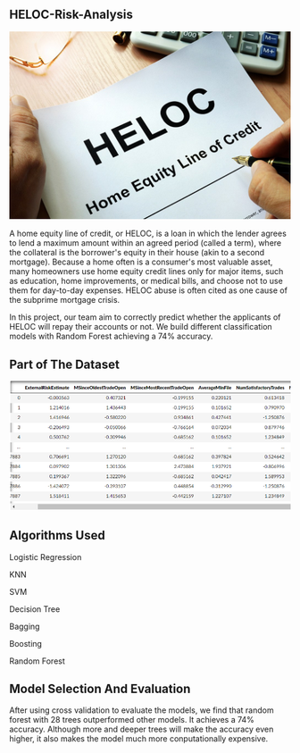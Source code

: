 ## HELOC-Risk-Analysis

![alt tag](https://github.com/Ze-Long/Ze-Long.github.io/blob/master/images/HELOC.jpg)

A home equity line of credit, or HELOC, is a loan in which the lender agrees to lend a maximum amount within an agreed period (called a term), where the collateral is the borrower's equity in their house (akin to a second mortgage). Because a home often is a consumer's most valuable asset, many homeowners use home equity credit lines only for major items, such as education, home improvements, or medical bills, and choose not to use them for day-to-day expenses. HELOC abuse is often cited as one cause of the subprime mortgage crisis.

In this project, our team aim to correctly predict whether the applicants of HELOC will repay their accounts or not. We build different classification models with Random Forest achieving a 74% accuracy.

## Part of The Dataset

![alt tag](https://github.com/Ze-Long/Ze-Long.github.io/blob/master/images/HELOC%20Dataset.png)

## Algorithms Used
Logistic Regression

KNN

SVM

Decision Tree
  
Bagging

Boosting

Random Forest

## Model Selection And Evaluation

After using cross validation to evaluate the models, we find that random forest with 28 trees outperformed other models. It achieves a 74% accuracy. Although more and deeper trees will make the accuracy even higher, it also makes the model much more conputationally expensive.
